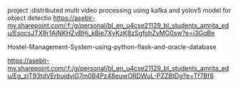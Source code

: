 
project :distributed multi video processing using kafka  and yolov5 model for object detectio
https://aseblr-my.sharepoint.com/:f:/g/personal/bl_en_u4cse21129_bl_students_amrita_edu/EsocsJTX9r1AjNKHZvBHj_kBje7XyKzK8zSgfohZvMO0sw?e=i3GqBe



Hostel-Management-System-using-python-flask-and-oracle-database

https://aseblr-my.sharepoint.com/:f:/g/personal/bl_en_u4cse21129_bl_students_amrita_edu/Eg_ziT93tdVErbujdviG7m0B4Pz48euwORDWuL-PZZBtDg?e=Tf7Bf8
